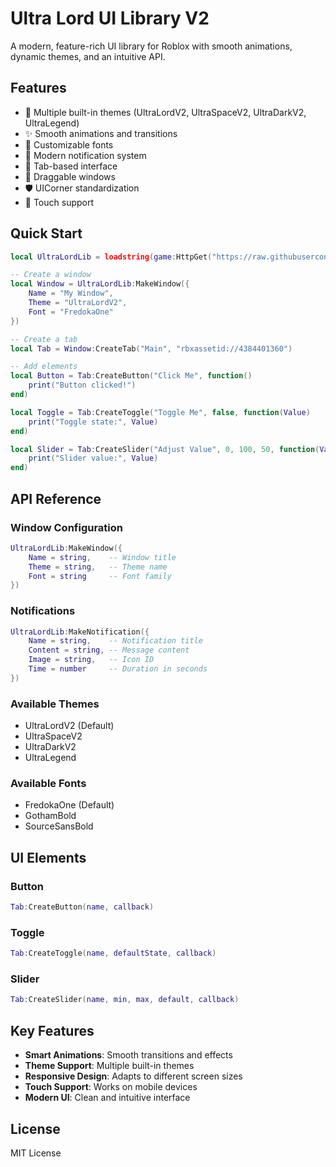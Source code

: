 
# Ultra Lord UI Library V2

A modern, feature-rich UI library for Roblox with smooth animations, dynamic themes, and an intuitive API.

## Features

- 🎨 Multiple built-in themes (UltraLordV2, UltraSpaceV2, UltraDarkV2, UltraLegend)
- ✨ Smooth animations and transitions
- 🎯 Customizable fonts
- 📢 Modern notification system
- 📑 Tab-based interface
- 🔄 Draggable windows
- 🛡️ UICorner standardization
- 📱 Touch support

## Quick Start

```lua
local UltraLordLib = loadstring(game:HttpGet("https://raw.githubusercontent.com/Ultra-Lord-Hub/Ultra-Lord-Ui-library/refs/heads/main/Source"))()

-- Create a window
local Window = UltraLordLib:MakeWindow({
    Name = "My Window",
    Theme = "UltraLordV2",
    Font = "FredokaOne"
})

-- Create a tab
local Tab = Window:CreateTab("Main", "rbxassetid://4384401360")

-- Add elements
local Button = Tab:CreateButton("Click Me", function()
    print("Button clicked!")
end)

local Toggle = Tab:CreateToggle("Toggle Me", false, function(Value)
    print("Toggle state:", Value)
end)

local Slider = Tab:CreateSlider("Adjust Value", 0, 100, 50, function(Value)
    print("Slider value:", Value)
end)
```

## API Reference

### Window Configuration
```lua
UltraLordLib:MakeWindow({
    Name = string,    -- Window title
    Theme = string,   -- Theme name
    Font = string     -- Font family
})
```

### Notifications
```lua
UltraLordLib:MakeNotification({
    Name = string,    -- Notification title
    Content = string, -- Message content
    Image = string,   -- Icon ID
    Time = number     -- Duration in seconds
})
```

### Available Themes
- UltraLordV2 (Default)
- UltraSpaceV2
- UltraDarkV2
- UltraLegend

### Available Fonts
- FredokaOne (Default)
- GothamBold
- SourceSansBold

## UI Elements

### Button
```lua
Tab:CreateButton(name, callback)
```

### Toggle
```lua
Tab:CreateToggle(name, defaultState, callback)
```

### Slider
```lua
Tab:CreateSlider(name, min, max, default, callback)
```

## Key Features

- **Smart Animations**: Smooth transitions and effects
- **Theme Support**: Multiple built-in themes
- **Responsive Design**: Adapts to different screen sizes
- **Touch Support**: Works on mobile devices
- **Modern UI**: Clean and intuitive interface

## License
MIT License
